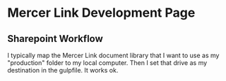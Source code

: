 # Mercer Link Development Page
## Sharepoint Workflow
I typically map the Mercer Link document library that I want to use as my "production" folder to my local computer. Then I set that drive as my destination in the gulpfile. It works ok. 
